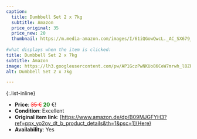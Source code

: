 ```yaml
---
caption:
  title: Dumbbell Set 2 x 7kg
  subtitle: Amazon
  price_original: 35
  price_new: 20
  thumbnail: https://m.media-amazon.com/images/I/61iQGowQwcL._AC_SX679_.jpg
  
#what displays when the item is clicked:
title: Dumbbell Set 2 x 7kg
subtitle: Amazon
image: https://lh3.googleusercontent.com/pw/AP1GczPwNKUo86CeW7mrwh_l8ZPcNg90tzeUEf4Grp1k45_gxWhz73Mvx8LhISwW2wEVAoU5WTr12MMKBWF1DVjLJYiVPF-7RxbTPYQZ35FLQ-8ViTUrApfx9DsNCWH7X9JWnOLVw3rFvZscV1UH5dymwG82eQ=w1220-h1626-s-no-gm?authuser=0
alt: Dumbbell Set 2 x 7kg

---
```

{:.list-inline} 
- **Price**: <span style="color:red"><del>35 €</del></span> <span style="color:green">**20**</span> €!
- **Condition**: Excellent
- **Original item link**: [https://www.amazon.de/dp/B09MJGFYH3?ref=ppx_yo2ov_dt_b_product_details&th=1&psc=1](Here)
- **Availability**: Yes
